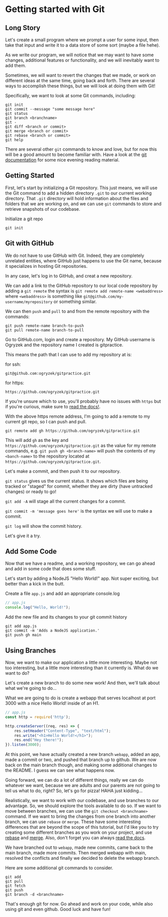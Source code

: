 # Getting started with Git  

## Long Story
  
Let's create a small program where we prompt a user for some input, then take that input and write it to a data store of some sort (maybe a file hehe).  
  
As we write our program, we will notice that we may want to have some changes, additional features or functionality, and we will inevitably want to add them.  
  
Sometimes, we will want to revert the changes that we made, or work on different ideas at the same time, going back and forth. There are several ways to accomplish these things, but we will look at doing them with Git!  
  
Specifically, we want to look at some Git commands, including:

```
git init
git commit --message "some message here"
git status
git branch <branchname>
git -
git diff <branch or commit>
git merge <branch or commit>
git rebase <branch or commit>
git help
```

There are several other `git` commands to know and love, but for now this will be a good amount to become familiar with. Have a look at the [git documentation](https://git-scm.com/docs/) for some nice evening reading material.  
  
## Getting Started  
  
First, let's start by initializing a Git repository. This just means, we will use the Git command to add a hidden directory `.git` to our current working directory. That `.git` directory will hold information about the files and folders that we are working on, and we can use `git` commands to store and retrieve snapshots of our codebase.  
  
Initialize a git repo
```
git init
```  

## Git with GitHub  
  
We do not have to use GitHub with Git. Indeed, they are completely unrelated entities, where GitHub just happens to use the Git name, because it specializes in hosting Git repositories.  
  
In any case, let's log in to GitHub, and creat a new repository.  
  
We can add a link to the GitHub repository to our local code repository by adding a `git remote` the syntax is `git remote add remote-name <webaddress>` where `<webaddress>` is something like `git@github.com/my-username/myrepository` or something similar.  
  
We can then `push` and `pull` to and from the remote repository with the commands:  
  
```
git push remote-name branch-to-push
git pull remote-name branch-to-pull
```

Go to GitHub.com, login and create a repository. My GitHub username is Ogryzek and the repository name I created is gitpractice.  
  
This means the path that I can use to add my repository at is:  
  
for ssh:
```
git@github.com:ogryzek/gitpractice.git
```
for https:
```
https://github.com/ogryzek/gitpractice.git
```

If you're unsure which to use, you'll probably have no issues with `https` but if you're curious, make sure to [read the docs!](https://docs.github.com/en/get-started/git-basics/about-remote-repositories).  
  
With the above https remote address, I'm going to add a remote to my current git repo, so I can push and pull.  
  
```
git remote add gh https://github.com/ogryzek/gitpractice.git
```

This will add `gh` as the key and `https://github.com/ogryzek/gitpractice.git` as the value for my remote commands, e.g. `git push gh <branch-name>` will push the contents of my `<banch-name>` to the repository located at `https://github.com/ogryzek/gitpractice.git`.  
  
Let's make a commit, and then push it to our repository.  
  
`git status` gives us the current status. It shows which files are being tracked or "staged" for commit, whether they are dirty (have untracked changes) or ready to go!  
  
`git add -A` will stage all the current changes for a commit.

`git commit -m 'message goes here'` is the syntax we will use to make a commit.  

`git log` will show the commit history.  

Let's give it a try.  
  
## Add Some Code  
  
Now that we have a readme, and a working repository, we can go ahead and add in some code that does some stuff.  
  
Let's start by adding a NodeJS "Hello World!" app. Not super exciting, but better than a kick in the butt.  
  
Create a file `app.js` and add an appropriate console.log  
  
```js
// app.js
console.log("Hello, World!");
```

Add the new file and its changes to your git commit history  
  
```
git add app.js
git commit -m 'Adds a NodeJS application.'
git push gh main
```

## Using Branches  
  
Now, we want to make our application a little more interesting. Maybe not too interesting, but a little more interesting than it currently is. What do we want to do?  
  
Let's create a new branch to do some new work! And then, we'll talk about what we're going to do...  
  
What we are going to do is create a webapp that serves localhost at port 3000 with a nice Hello World! inside of an H1.  

```js
// app.js
const http = require('http');

http.createServer((req, res) => {
    res.setHeader("Content-Type", "text/html");
    res.write("<h1>Hello World!</h1>");
    res.end("Hey there!");
}).listen(3000);

```

At this point, we have actually created a new branch `webapp`, added an app, made a commit or two, and pushed that branch up to github. We are now back on the main branch though, and making some additional changes to the README. I guess we can see what happens now.  
  
Going forward, we can do a lot of different things, really we can do whatever we want, because we are adults and our parents are not going to tell us what to do, right? So, let's go for pizza! HAHA just kidding...  
  
Realistically, we want to work with our codebase, and use branches to our advantage. So, we should explore the tools available to do so. If we want to move between branches, we can use the `git checkout <branchname>` command. If we want to bring the changes from one branch into another branch, we can use `rebase` or `merge`. These have some interesting differences that are beyond the scope of this tutorial, but I'd like you to try creating some different branches as you work on your project, and use [rebase](https://git-scm.com/docs/git-rebase) and [merge](https://git-scm.com/docs/git-merge). Also, don't forget you can always [read the docs](https://git-scm.com/doc).  
  
We have branched out to `webapp`, made new commits, came back to the main branch, made more commits. Then merged webapp with main, resolved the conflicts and finally we decided to delete the webapp branch.  
  
Here are some additional git commands to consider.  
  
```
git add 
git pull
git fetch
git push
git branch -d <branchname>
```
  
That's enough git for now. Go ahead and work on your code, while also using git and even github. Good luck and have fun!  
  

  